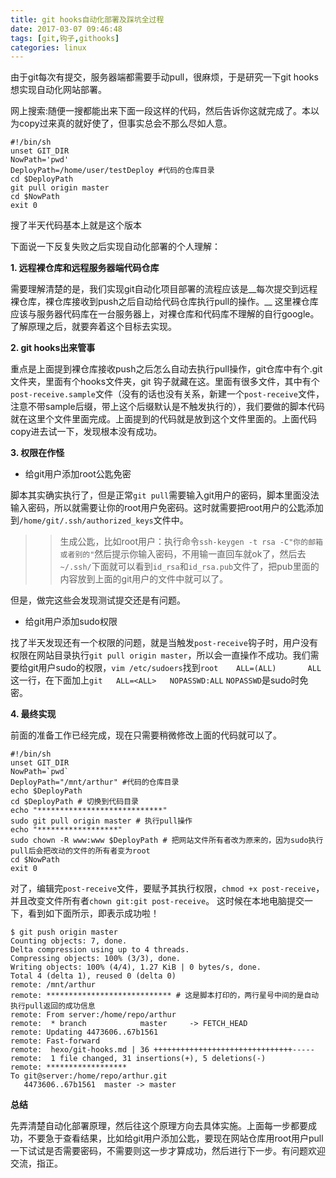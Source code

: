 ```yaml
---
title: git hooks自动化部署及踩坑全过程
date: 2017-03-07 09:46:48
tags: [git,钩子,githooks]
categories: linux
---
```


由于git每次有提交，服务器端都需要手动pull，很麻烦，于是研究一下git hooks想实现自动化网站部署。

网上搜索:随便一搜都能出来下面一段这样的代码，然后告诉你这就完成了。本以为copy过来真的就好使了，但事实总会不那么尽如人意。
<!--more-->
```shell
#!/bin/sh
unset GIT_DIR
NowPath='pwd'
DeployPath=/home/user/testDeploy #代码的仓库目录
cd $DeployPath
git pull origin master
cd $NowPath
exit 0
```
搜了半天代码基本上就是这个版本

下面说一下反复失败之后实现自动化部署的个人理解：   

**1. 远程裸仓库和远程服务器端代码仓库** 

需要理解清楚的是，我们实现git自动化项目部署的流程应该是__每次提交到远程裸仓库，裸仓库接收到push之后自动给代码仓库执行pull的操作。__
这里裸仓库应该与服务器代码库在一台服务器上，对裸仓库和代码库不理解的自行google。了解原理之后，就要奔着这个目标去实现。

**2. git hooks出来管事**

重点是上面提到裸仓库接收push之后怎么自动去执行pull操作，git仓库中有个.git文件夹，里面有个hooks文件夹，git 钩子就藏在这。里面有很多文件，其中有个`post-receive.sample`文件（没有的话也没有关系，新建一个`post-receive`文件，注意不带sample后缀，带上这个后缀默认是不触发执行的），我们要做的脚本代码就在这里个文件里面完成。上面提到的代码就是放到这个文件里面的。上面代码copy进去试一下，发现根本没有成功。

**3. 权限在作怪**

* 给git用户添加root公匙免密

脚本其实确实执行了，但是正常`git pull`需要输入git用户的密码，脚本里面没法输入密码，所以就需要让你的root用户免密码。这时就需要把root用户的公匙添加到`/home/git/.ssh/authorized_keys`文件中。
>>生成公匙，比如root用户：执行命令`ssh-keygen -t rsa -C"你的邮箱或者别的"`然后提示你输入密码，不用输一直回车就ok了，然后去`~/.ssh/`下面就可以看到`id_rsa`和`id_rsa.pub`文件了，把pub里面的内容放到上面的git用户的文件中就可以了。

但是，做完这些会发现测试提交还是有问题。   

* 给git用户添加sudo权限

找了半天发现还有一个权限的问题，就是当触发`post-receive`钩子时，用户没有权限在网站目录执行`git pull origin master`，所以会一直操作不成功。我们需要给git用户sudo的权限，`vim /etc/sudoers`找到`root    ALL=(ALL)       ALL`这一行，在下面加上`git   ALL=<ALL>   NOPASSWD:ALL`
`NOPASSWD`是sudo时免密。

**4. 最终实现**

前面的准备工作已经完成，现在只需要稍微修改上面的代码就可以了。
```shell
#!/bin/sh
unset GIT_DIR
NowPath=`pwd`
DeployPath="/mnt/arthur" #代码的仓库目录
echo $DeployPath
cd $DeployPath # 切换到代码目录
echo "****************************"
sudo git pull origin master # 执行pull操作
echo "******************"
sudo chown -R www:www $DeployPath # 把网站文件所有者改为原来的，因为sudo执行pull后会把改动的文件的所有者变为root
cd $NowPath
exit 0
```
对了，编辑完`post-receive`文件，要赋予其执行权限，`chmod +x post-receive`，并且改变文件所有者`chown git:git post-receive`。
这时候在本地电脑提交一下，看到如下面所示，即表示成功啦！
```
$ git push origin master
Counting objects: 7, done.
Delta compression using up to 4 threads.
Compressing objects: 100% (3/3), done.
Writing objects: 100% (4/4), 1.27 KiB | 0 bytes/s, done.
Total 4 (delta 1), reused 0 (delta 0)
remote: /mnt/arthur
remote: **************************** # 这是脚本打印的，两行星号中间的是自动执行pull返回的成功信息
remote: From server:/home/repo/arthur
remote:  * branch            master     -> FETCH_HEAD
remote: Updating 4473606..67b1561
remote: Fast-forward
remote:  hexo/git-hooks.md | 36 +++++++++++++++++++++++++++++++-----
remote:  1 file changed, 31 insertions(+), 5 deletions(-)
remote: ******************
To git@server:/home/repo/arthur.git
   4473606..67b1561  master -> master
```

**总结**

先弄清楚自动化部署原理，然后往这个原理方向去具体实施。上面每一步都要成功，不要急于查看结果，比如给git用户添加公匙，要现在网站仓库用root用户pull一下试试是否需要密码，不需要则这一步才算成功，然后进行下一步。有问题欢迎交流，指正。